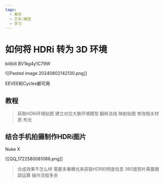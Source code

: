 ```yaml
---
tags:
  - 教学
  - 艺术/模型
  - 学习
---
```

# 如何将 HDRi 转为 3D 环境
bilibili BV1kg4y1C79W

![[Pasted image 20240802142130.png]]

EEVEE和Cycles都可用
## 教程


>获取HDRi环境贴图
>建立对应大致环境模型
>翻转法线
>映射贴图
>修改相关材质
>布光

## 结合手机拍摄制作HDRi图片
Nuke X

![[QQ_1722580081086.png]]

> 合成效果不怎么样
> 需要多重曝光来获取HDR的明度信息
> 360度照片需要跟踪运算
> 操作流程多余